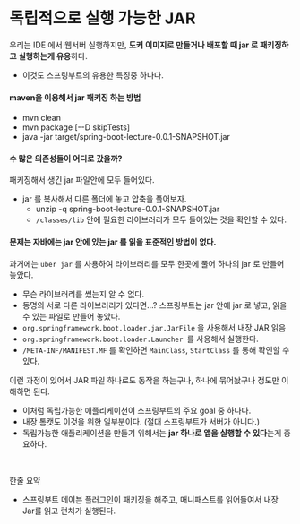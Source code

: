 # 독립적으로 실행 가능한 JAR
우리는 IDE 에서 웹서버 실행하지만, **도커 이미지로 만들거나 배포할 때 jar 로 패키징하고 실행하는게 유용**하다.  
- 이것도 스프링부트의 유용한 특징중 하나다.  

#### maven을 이용해서 jar 패키징 하는 방법
- mvn clean  
- mvn package [--D skipTests]  
- java -jar target/spring-boot-lecture-0.0.1-SNAPSHOT.jar  

#### 수 많은 의존성들이 어디로 갔을까?  
패키징해서 생긴 jar 파일안에 모두 들어있다.
- jar 를 복사해서 다른 폴더에 놓고 압축을 풀어보자.
    - unzip -q spring-boot-lecture-0.0.1-SNAPSHOT.jar
    - `/classes/lib` 안에 필요한 라이브러리가 모두 들어있는 것을 확인할 수 있다.

#### 문제는 자바에는 jar 안에 있는 jar 를 읽을 표준적인 방법이 없다.
과거에는 `uber jar` 를 사용하여 라이브러리를 모두 한곳에 풀어 하나의 jar 로 만들어 놓았다.
  - 무슨 라이브러리를 썼는지 알 수 없다.
  - 동명의 서로 다른 라이브러리가 있다면...?
스프링부트는 jar 안에 jar 로 넣고, 읽을 수 있는 파일로 만들어 놓았다.
- `org.springframework.boot.loader.jar.JarFile` 을 사용해서 내장 JAR 읽음
- `org.springframework.boot.loader.Launcher `를 사용해서 실행한다.
- `/META-INF/MANIFEST.MF` 를 확인하면 `MainClass`, `StartClass` 를 통해 확인할 수 있다.


이런 과정이 있어서 JAR 파일 하나로도 동작을 하는구나, 하나에 묶어놨구나 정도만 이해하면 된다.  
- 이처럼 독립가능한 애플리케이션이 스프링부트의 주요 goal 중 하나다.  
- 내장 톰캣도 이것을 위한 일부분이다. (절대 스프링부트가 서버가 아니다.) 
- 독립가능한 애플리케이션을 만들기 위해서는 **jar 하나로 앱을 실행할 수 있다**는게 중요하다.  

<br>

한줄 요약
- 스프링부트 메이븐 플러그인이 패키징을 해주고, 매니패스트를 읽어들여서 내장 Jar를 읽고 런처가 실행된다.